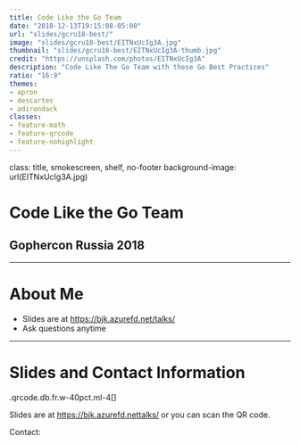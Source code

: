 ```yaml
---
title: Code Like the Go Team 
date: "2018-12-13T19:15:08-05:00"
url: "slides/gcru18-best/"
image: "slides/gcru18-best/EITNxUcIg3A.jpg"
thumbnail: "slides/gcru18-best/EITNxUcIg3A-thumb.jpg"
credit: "https://unsplash.com/photos/EITNxUcIg3A"
description: "Code Like The Go Team with these Go Best Practices"
ratio: "16:9"
themes:
- apron
- descartes
- adirondack
classes:
- feature-math
- feature-qrcode
- feature-nohighlight
---
```

class: title, smokescreen, shelf, no-footer
background-image: url(EITNxUcIg3A.jpg)

# Code Like the Go Team 
## Gophercon Russia 2018

---
# About Me

- Slides are at https://bjk.azurefd.net/talks/
- Ask questions anytime

---
# Slides and Contact Information

.qrcode.db.fr.w-40pct.ml-4[]

Slides are at https://bjk.azurefd.nettalks/ or you can scan the QR code.

Contact:

